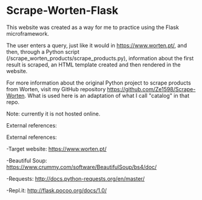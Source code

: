 # Scrape-Worten-Flask

This website was created as a way for me to practice using the Flask microframework.

The user enters a query, just like it would in https://www.worten.pt/, and then, through a Python script (/scrape_worten_products/scrape_products.py), information about the first result is scraped, an HTML template created and then rendered in the website.

For more information about the original Python project to scrape products from Worten, visit my GitHub repository https://github.com/Ze1598/Scrape-Worten. What is used here is an adaptation of what I call "catalog" in that repo.

Note: currently it is not hosted online.

External references:

External references:

-Target website: https://www.worten.pt/

-Beautiful Soup: https://www.crummy.com/software/BeautifulSoup/bs4/doc/

-Requests: http://docs.python-requests.org/en/master/

-Repl.it: http://flask.pocoo.org/docs/1.0/
